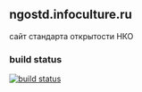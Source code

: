 ## ngostd.infoculture.ru

сайт стандарта открытости НКО 

### build status

[![build status](https://git.sdlabs.ru/infoculture/ngostd/badges/master/build.svg)](https://git.sdlabs.ru/infoculture/ngostd/commits/master)

